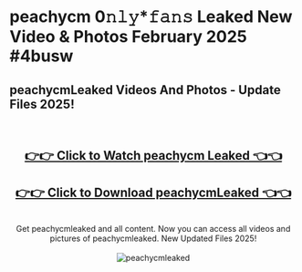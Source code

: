 # peachycm 0𝚗𝚕𝚢*𝚏𝚊𝚗𝚜 Leaked New Video & Photos February 2025 #4busw

<h2>peachycmLeaked Videos And Photos - Update Files 2025!</h2>
<br>
<div align="center">
<h2><a href="https://mediaupload.pro?title=peachycm&ref=11F" rel="nofollow">👉👉 Click to Watch peachycm Leaked 👈👈</a></h2>
<h2><a href="https://mediaupload.pro?title=peachycm&ref=11F" rel="nofollow">👉👉 Click to Download peachycmLeaked 👈👈</a></h2>
<br>
Get peachycmleaked and all content. Now you can access all videos and pictures of peachycmleaked. New Updated Files 2025!
<br>
<br>
<a href="https://mediaupload.pro?title=peachycm&ref=11F" rel="nofollow" data-target="animated-image.originalLink"><img src="https://i.ibb.co/Gkj2r4b/banner.png" alt="peachycmleaked" style="max-width: 100%; display: inline-block;" data-target="animated-image.originalImage"></a>
</div>
<br>

